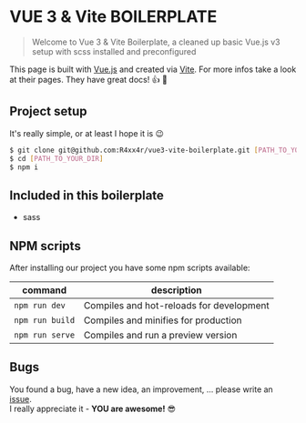 # VUE 3 & Vite BOILERPLATE

> Welcome to Vue 3 & Vite Boilerplate, a cleaned up basic Vue.js v3 setup with scss installed and preconfigured

This page is built with [Vue.js](https://vuejs.org/) and created via [Vite](https://vitejs.dev/). For more infos take a look at their pages. They have great docs! :thumbsup: :muscle: 


## Project setup
It's really simple, or at least I hope it is :wink:

```bash 
$ git clone git@github.com:R4xx4r/vue3-vite-boilerplate.git [PATH_TO_YOUR_DIR]
$ cd [PATH_TO_YOUR_DIR]
$ npm i
```

## Included in this boilerplate
*  sass

## NPM scripts
After installing our project you have some npm scripts available:

| command | description |
| ---------- | ---------- |
| `npm run dev` | Compiles and hot-reloads for development |
| `npm run build` | Compiles and minifies for production |
| `npm run serve` | Compiles and run a preview version |

## Bugs
You found a bug, have a new idea, an improvement, ... please write an [issue](https://github.com/R4xx4r/vue3-vite-boilerplate/issues). <br>
I really appreciate it - **YOU are awesome!** :sunglasses:
